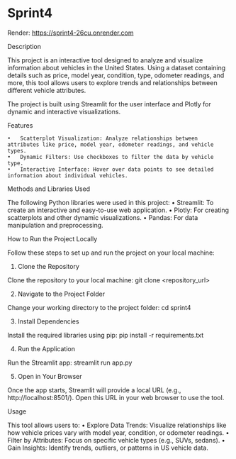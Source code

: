 # Sprint4

Render: https://sprint4-26cu.onrender.com

Description

This project is an interactive tool designed to analyze and visualize information about vehicles in the United States. Using a dataset containing details such as price, model year, condition, type, odometer readings, and more, this tool allows users to explore trends and relationships between different vehicle attributes.

The project is built using Streamlit for the user interface and Plotly for dynamic and interactive visualizations.

Features

	•	Scatterplot Visualization: Analyze relationships between attributes like price, model year, odometer readings, and vehicle types.
	•	Dynamic Filters: Use checkboxes to filter the data by vehicle type.
	•	Interactive Interface: Hover over data points to see detailed information about individual vehicles.

Methods and Libraries Used

The following Python libraries were used in this project:
	•	Streamlit: To create an interactive and easy-to-use web application.
	•	Plotly: For creating scatterplots and other dynamic visualizations.
	•	Pandas: For data manipulation and preprocessing.

 How to Run the Project Locally

Follow these steps to set up and run the project on your local machine:

1. Clone the Repository

Clone the repository to your local machine:
git clone <repository_url>

2. Navigate to the Project Folder

Change your working directory to the project folder:
cd sprint4

3. Install Dependencies

Install the required libraries using pip:
pip install -r requirements.txt

4. Run the Application

Run the Streamlit app:
streamlit run app.py

5. Open in Your Browser

Once the app starts, Streamlit will provide a local URL (e.g., http://localhost:8501/). Open this URL in your web browser to use the tool.

Usage

This tool allows users to:
	•	Explore Data Trends: Visualize relationships like how vehicle prices vary with model year, condition, or odometer readings.
	•	Filter by Attributes: Focus on specific vehicle types (e.g., SUVs, sedans).
	•	Gain Insights: Identify trends, outliers, or patterns in US vehicle data.
